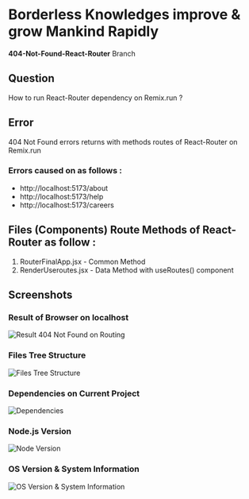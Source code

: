 # Borderless Knowledges improve & grow Mankind Rapidly
**404-Not-Found-React-Router** Branch


## Question
How to run React-Router dependency on Remix.run ?

## Error
404 Not Found errors returns with methods routes of React-Router on Remix.run
### Errors caused on as follows :
- http://localhost:5173/about
- http://localhost:5173/help
- http://localhost:5173/careers


## Files (Components) Route Methods of React-Router as follow :
1. RouterFinalApp.jsx - Common Method
2. RenderUseroutes.jsx - Data Method with useRoutes() component

## Screenshots
### Result of Browser on localhost
![Result 404 Not Found on Routing](https://github.com/user-attachments/assets/b959c685-1ed8-440c-b564-9fb2a5b0ff11)

### Files Tree Structure
![Files Tree Structure](https://github.com/user-attachments/assets/a51c8ae1-f125-47a4-b3d2-86b7c0d8a411)

### Dependencies on Current Project
![Dependencies](https://github.com/user-attachments/assets/6ed59c7d-0bf8-4abc-82a3-80db5e2f0c9f)

### Node.js Version
![Node Version](https://github.com/user-attachments/assets/a7532568-427e-4cef-adbd-c178dd19612b)

### OS Version & System Information
![OS Version & System Information](https://github.com/user-attachments/assets/3d4a4acd-4271-4164-9697-b75e16b0e91a)
